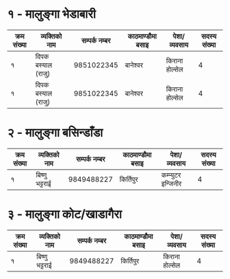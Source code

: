 
# १ - मालुङ्गा भेडाबारी

| क्रम संख्या 	| व्यक्तिको नाम					| सम्पर्क नम्बर			| काठमाण्डौमा बसाइ			| पेशा/व्यवसाय 				|सदस्य संख्या 	|
|---------	| --------------------------| ------------------| ----------------------|---------------------	|----------	|
|	१		| दिपक बस्याल (राजु)  			| 9851022345 		|बानेश्वर  					|    किराना होल्सेल     		|  4		|
|	१		| दिपक बस्याल (राजु)  			| 9851022345 		|बानेश्वर  					|    किराना होल्सेल     		|  4		|




# २ - मालुङ्गा बसिन्डाँडा

| क्रम संख्या 	| व्यक्तिको नाम					| सम्पर्क नम्बर			| काठमाण्डौमा बसाइ			| पेशा/व्यवसाय 				|सदस्य संख्या 	|
|---------	| --------------------------| ------------------| ----------------------|----------------------	|----------	|
|	१		| बिष्णु भट्टराई   				| 9849488227 		| किर्तिपुर  				|   कम्प्युटर इन्जिनीर    		|  4		|




# ३ - मालुङ्गा कोट/खाडागैरा

| क्रम संख्या 	| व्यक्तिको नाम					| सम्पर्क नम्बर			| काठमाण्डौमा बसाइ			| पेशा/व्यवसाय 				|सदस्य संख्या 	|
|---------	| --------------------------| ------------------| ----------------------|----------------------	|----------	|
|	१		| बिष्णु भट्टराई   				| 9849488227 		| किर्तिपुर  				|    किराना होल्सेल     		|  4		|